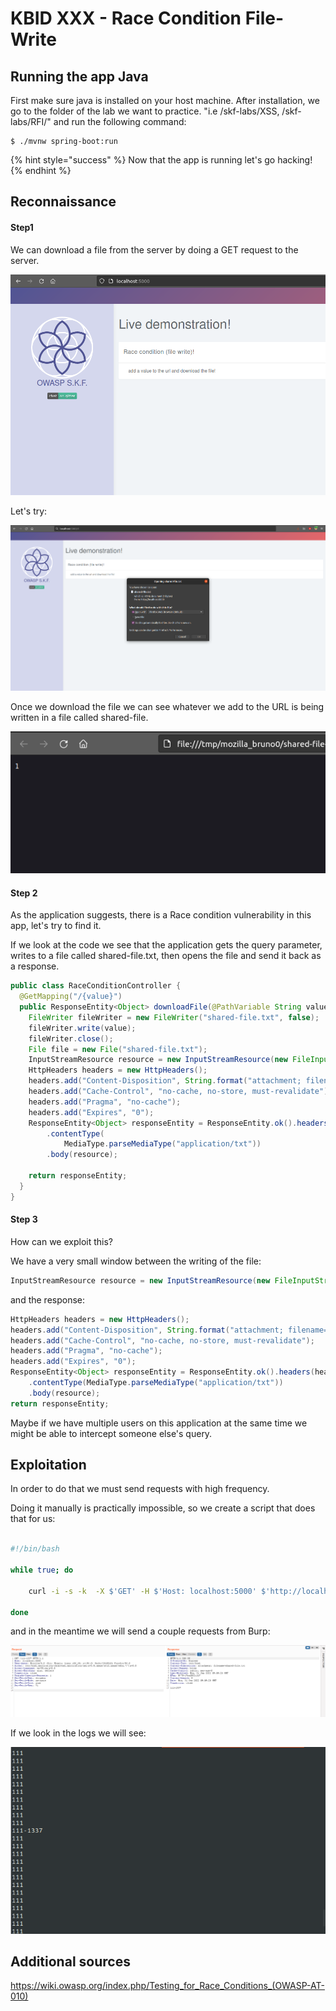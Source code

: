 # KBID XXX - Race Condition File-Write

## Running the app Java

First make sure java is installed on your host machine.
After installation, we go to the folder of the lab we want to practice.
"i.e /skf-labs/XSS, /skf-labs/RFI/" and run the following command:

```
$ ./mvnw spring-boot:run
```

{% hint style="success" %}
Now that the app is running let's go hacking!
{% endhint %}

## Reconnaissance

#### Step1

We can download a file from the server by doing a GET request to the server.

![](../../.gitbook/assets/java/RaceCondition-File-Write/1.png)

Let's try:

![](../../.gitbook/assets/java/RaceCondition-File-Write/2.png)

Once we download the file we can see whatever we add to the URL is being written in a file called shared-file.

![](../../.gitbook/assets/java/RaceCondition-File-Write/3.png)

#### Step 2

As the application suggests, there is a Race condition vulnerability in this app, let's try to find it.

If we look at the code we see that the application gets the query parameter, writes to a file called shared-file.txt, then opens the file and send it back as a response.

```java
public class RaceConditionController {
  @GetMapping("/{value}")
  public ResponseEntity<Object> downloadFile(@PathVariable String value, Model model) throws IOException {
    FileWriter fileWriter = new FileWriter("shared-file.txt", false);
    fileWriter.write(value);
    fileWriter.close();
    File file = new File("shared-file.txt");
    InputStreamResource resource = new InputStreamResource(new FileInputStream(file));
    HttpHeaders headers = new HttpHeaders();
    headers.add("Content-Disposition", String.format("attachment; filename=\"%s\"", file.getName()));
    headers.add("Cache-Control", "no-cache, no-store, must-revalidate");
    headers.add("Pragma", "no-cache");
    headers.add("Expires", "0");
    ResponseEntity<Object> responseEntity = ResponseEntity.ok().headers(headers).contentLength(file.length())
        .contentType(
            MediaType.parseMediaType("application/txt"))
        .body(resource);

    return responseEntity;
  }
}
```

#### Step 3

How can we exploit this?

We have a very small window between the writing of the file:

```java
InputStreamResource resource = new InputStreamResource(new FileInputStream(file));
```

and the response:

```java
HttpHeaders headers = new HttpHeaders();
headers.add("Content-Disposition", String.format("attachment; filename=\"%s\"", file.getName()));
headers.add("Cache-Control", "no-cache, no-store, must-revalidate");
headers.add("Pragma", "no-cache");
headers.add("Expires", "0");
ResponseEntity<Object> responseEntity = ResponseEntity.ok().headers(headers).contentLength(file.length())
    .contentType(MediaType.parseMediaType("application/txt"))
    .body(resource);
return responseEntity;
```

Maybe if we have multiple users on this application at the same time we might be able to intercept someone else's query.

## Exploitation

In order to do that we must send requests with high frequency.

Doing it manually is practically impossible, so we create a script that does that for us:

```sh

#!/bin/bash

while true; do

	curl -i -s -k  -X $'GET' -H $'Host: localhost:5000' $'http://localhost:5000/111' | grep "111"

done

```

and in the meantime we will send a couple requests from Burp:

![](../../.gitbook/assets/java/RaceCondition-File-Write/4.png)

If we look in the logs we will see:

![](../../.gitbook/assets/java/RaceCondition-File-Write/5.png)

## Additional sources

https://wiki.owasp.org/index.php/Testing_for_Race_Conditions_(OWASP-AT-010)
